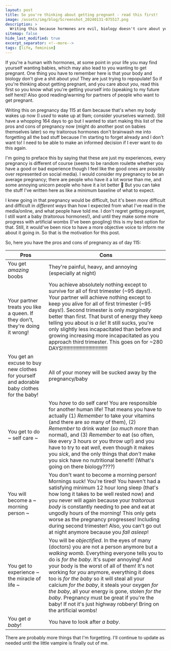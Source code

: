 ```yaml
---
layout: post
title: So you're thinking about getting pregnant - read this first!
image: /assets/img/blog/Screenshot_20240131-075517.png
description: >
  Writing this because hormones are evil, biology doesn't care about you, and I want an objective record of the pros and cons of this in case I ever want to try it again!
sitemap: false
hide_last_modified: true
excerpt_separator: <!--more-->
tags: [life, feminism]
---
```


If you're a human with hormones, at some point in your life you may find yourself wanting babies, which may also lead to you wanting to get pregnant. One thing you have to remember here is that your body and biology don't give a shit about you! They are just trying to repopulate! So if you're thinking about getting pregnant, and you care about *you*, read this first so you know what you're getting yourself into (speaking to my future self here)! Also good reading/warning for partners of people who want to get pregnant.

<!--more-->

Writing this on pregnancy day 115 at 6am because that's when my body wakes up now (I *used* to wake up at 9am; consider yourselves warned). Still have a whopping 164 days to go but I wanted to start making this list of the pros and cons of pregnancy now (might do another post on babies themselves later) so my traitorous hormones don't brainwash me into forgetting all the bad stuff because I'm starting to forget already and I don't want to! I need to be able to make an informed decision if I ever want to do this again. 

I'm going to preface this by saying that these are just my experiences, every pregnancy is different of course (seems to be random roulette whether you have a good or bad experience though I feel like the good ones are possibly over represented on social media). I would consider my pregnancy to be an average pregnancy; there are people who have it a lot worse than me, and some annoying unicorn people who have it a lot better 🦄 But you can take the stuff I've written here as like a minimum baseline of what to expect. 

I knew going in that pregnancy would be difficult, but it's been *more* difficult and difficult in *different ways* than how I expected from what I've read in the media/online, and what people have told me. I don't regret getting pregnant, I still want a baby (traitorous hormones!), and until they make some more progress with artificial wombs (I've been googling) this is my best option for that. Still, it would've been nice to have a more objective voice to inform me about it going in. So that is the motivation for this post. 

So, here you have the pros and cons of pregnancy as of day 115:

|Pros|Cons|
|----|----|
|You get *amazing* boobs|They're painful, heavy, and annoying (especially at night)|
|Your partner treats you like a queen. If they don't, they're doing it wrong!|You achieve absolutely nothing except to survive for all of first trimester (~95 days!). Your partner will achieve nothing except to keep you alive for all of first trimester (~95 days!). Second trimester is only *marginally* better than first. That burst of energy they keep telling you about is *a lie*! It still sucks, you're only slightly less incapacitated than before and growing increasing more incapacitated as you approach third trimester. This goes on for ~280 DAYS!!!!!!!!!!!!!!!!!!!!!!!!!!!!!!!|
|You get an excuse to buy new clothes for yourself and adorable baby clothes for the baby!|All of your money will be sucked away by the pregnancy/baby|
|You get to do ~ self care ~|You *have* to do self care! You are responsible for another human life! That means you have to actually (1) *Remember* to take your vitamins (and there are *so* many of them), (2) *Remember* to drink water (*so much more* than normal), and (3) *Remember* to eat (so often, like every 3 hours or you throw up!) and you have to try to eat *well*, even though it makes you *sick*, and the only things that *don't* make you sick have no nutritional benefit! (What's going on there biology????)|
|You will become a ~ morning person ~|You don't want to become a morning person! Mornings suck! You're tired! You haven't had a satisfying minimum 12 hour long sleep (that's how long it takes to be well rested now) and you never will again because your *traitorous body* is constantly needing to pee and eat at ungodly hours of the morning! This only gets worse as the pregnancy progresses! Including during second trimester! Also, you can't go out at night anymore because you *fall asleep*!|
|You get to experience ~ the miracle of life ~|You will be *objectified*. In the eyes of many (doctors) you are not a person anymore but a *walking womb*. Everything everyone tells you to do is *for the baby*. It's super annoying! And your body is the worst of all of them! It's not working for *you* anymore, everything it does too is *for the baby* so it will steal all your calcium *for the baby*, it steals your oxygen *for the baby*, all your energy is gone, stolen *for the baby*. Pregnancy must be great if you're the baby! If not it's just highway robbery! Bring on the artificial wombs!|
|You get *a baby*!|You have to look after *a baby*.|

There are probably more things that I'm forgetting. I'll continue to update as needed until the little vampire is finally out of me.
